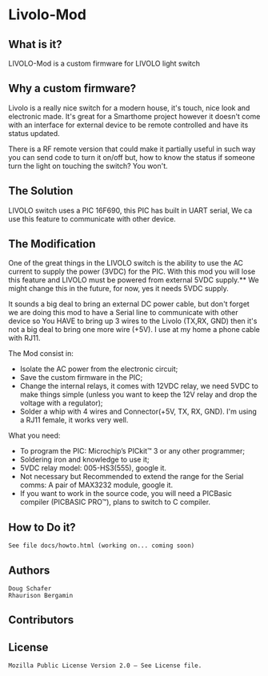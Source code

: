 # Livolo-Mod

What is it?
-----------

LIVOLO-Mod is a custom firmware for LIVOLO light switch

Why a custom firmware?
----------------------

Livolo is a really nice switch for a modern house, it's touch, nice look and electronic made. It's great for a Smarthome project however it doesn't come with an interface for external device to be remote controlled and have its status updated. 

There is a RF remote version that could make it partially useful in such way you can send code to turn it on/off but, how to know the status if someone turn the light on touching the switch? You won't.

The Solution
----------------

LIVOLO switch uses a PIC 16F690, this PIC has built in UART serial, We ca use this feature to communicate with other device.

The Modification
---------------------

One of the great things in the LIVOLO switch is the ability to use the AC current to supply the power (3VDC) for the PIC.
With this mod you will lose this feature and LIVOLO must be powered from external 5VDC supply.** We might change this in the future, for now, yes it needs 5VDC supply.

It sounds a big deal to bring an external DC power cable, but don't forget we are doing this mod to have a Serial line to communicate with other device so You HAVE to bring up 3 wires to the Livolo (TX,RX, GND) then it's not a big deal to bring one more wire (+5V). I use at my home a phone cable with RJ11. 

The Mod consist in:
  - Isolate the AC power from the electronic circuit;
  - Save the custom firmware in the PIC;
  - Change the internal relays, it comes with 12VDC relay, we need 5VDC to make things simple (unless you want to keep the       12V relay and drop the voltage with a regulator);
  - Solder a whip with 4 wires and Connector(+5V, TX, RX, GND). I'm using a RJ11 female, it works very well.

What you need:
  - To program the PIC: Microchip’s PICkit™ 3 or any other programmer;
  - Soldering iron and knowledge to use it;
  - 5VDC relay model: 005-HS3(555), google it.
  - Not necessary but Recommended to extend the range for the Serial comms: A pair of MAX3232 module, google it. 
  - If you want to work in the source code, you will need a PICBasic compiler (PICBASIC PRO™), plans to switch to C              compiler.

How to Do it?
-------------
	See file docs/howto.html (working on... coming soon)

Authors
----------
	Doug Schafer
	Rhaurison Bergamin

Contributors
---------------
	

License
----------
	Mozilla Public License Version 2.0 – See License file.

